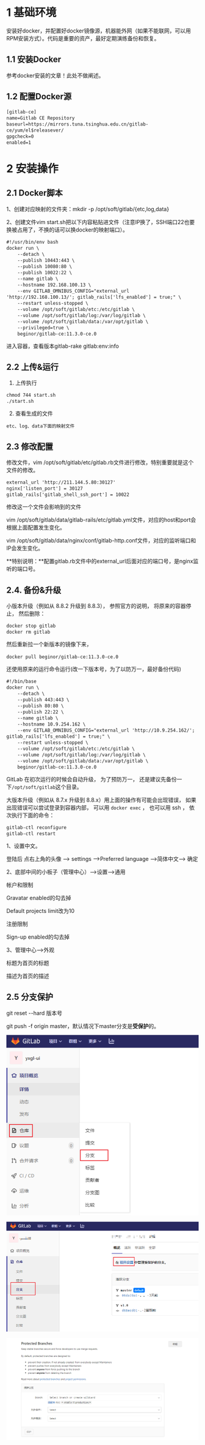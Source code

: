 # 1 基础环境

安装好docker，并配置好docker镜像源，机器能外网（如果不能联网，可以用RPM安装方式）。代码是重要的资产，最好定期演练备份和恢复。

## 1.1 安装Docker

参考docker安装的文章！此处不做阐述。

## 1.2 配置Docker源

```properties
[gitlab-ce]
name=Gitlab CE Repository
baseurl=https://mirrors.tuna.tsinghua.edu.cn/gitlab-ce/yum/el$releasever/
gpgcheck=0
enabled=1
```


# 2 安装操作

## 2.1 Docker脚本

1、创建对应映射的文件夹：mkdir -p /opt/soft/gitlab/{etc,log,data}

2、创建文件vim start.sh把以下内容粘贴进文件（注意IP换了，SSH端口22也要换被占用了，不换的话可以换docker的映射端口）。

```shell
#!/usr/bin/env bash
docker run \
    --detach \
    --publish 10443:443 \
    --publish 10080:80 \
    --publish 10022:22 \
    --name gitlab \
    --hostname 192.168.100.13 \
    --env GITLAB_OMNIBUS_CONFIG="external_url 'http://192.168.100.13/'; gitlab_rails['lfs_enabled'] = true;" \
    --restart unless-stopped \
    --volume /opt/soft/gitlab/etc:/etc/gitlab \
    --volume /opt/soft/gitlab/log:/var/log/gitlab \
    --volume /opt/soft/gitlab/data:/var/opt/gitlab \
    --privileged=true \
    beginor/gitlab-ce:11.3.0-ce.0
```

进入容器，查看版本gitlab-rake gitlab:env:info

## 2.2 上传&运行

1. 上传执行

```properties
chmod 744 start.sh
./start.sh
```

2. 查看生成的文件

```properties
etc、log、data下面的映射文件
```

## 2.3 修改配置

修改文件，vim /opt/soft/gitlab/etc/gitlab.rb文件进行修改，特别重要就是这个文件的修改。

```properties
external_url 'http://211.144.5.80:30127'
nginx['listen_port'] = 30127
gitlab_rails['gitlab_shell_ssh_port'] = 10022
```

修改这一个文件会影响到的文件

vim /opt/soft/gitlab/data/gitlab-rails/etc/gitlab.yml文件，对应的host和port会根据上面配置发生变化。

vim /opt/soft/gitlab/data/nginx/conf/gitlab-http.conf文件，对应的监听端口和IP会发生变化。

**特别说明：**配置gitlab.rb文件中的external_url后面对应的端口号，是nginx监听的端口号。

## 2.4. 备份&升级

小版本升级（例如从 8.8.2 升级到 8.8.3）， 参照官方的说明， 将原来的容器停止， 然后删除：
```shell
docker stop gitlab
docker rm gitlab
```

然后重新拉一个新版本的镜像下来，

`docker pull beginor/gitlab-ce:11.3.0-ce.0`

还使用原来的运行命令运行(改一下版本号，为了以防万一，最好备份代码)

```shell
#!/bin/base
docker run \
    --detach \
    --publish 443:443 \
    --publish 80:80 \
    --publish 22:22 \
    --name gitlab \
    --hostname 10.9.254.162 \
    --env GITLAB_OMNIBUS_CONFIG="external_url 'http://10.9.254.162/'; gitlab_rails['lfs_enabled'] = true;" \
    --restart unless-stopped \
    --volume /opt/soft/gitlab/etc:/etc/gitlab \
    --volume /opt/soft/gitlab/log:/var/log/gitlab \
    --volume /opt/soft/gitlab/data:/var/opt/gitlab \
    beginor/gitlab-ce:11.3.0-ce.0
```


GitLab 在初次运行的时候会自动升级， 为了预防万一， 还是建议先备份一下`/opt/soft/gitlab`这个目录。

大版本升级（例如从 8.7.x 升级到 8.8.x）用上面的操作有可能会出现错误， 如果出现错误可以尝试登录到容器内部， 可以用 `docker exec` ， 也可以用 ssh ， 依次执行下面的命令：

```shell
gitlab-ctl reconfigure
gitlab-ctl restart
```

1、设置中文。

登陆后 点右上角的头像 --> settings -->Preferred language -->简体中文--> 确定

2、底部中间的小板子（管理中心）-->设置-->通用

帐户和限制

Gravatar enabled的勾去掉

Default projects limit改为10

注册限制

Sign-up enabled的勾去掉

3、管理中心-->外观

标题为首页的标题

描述为首页的描述

## 2.5 分支保护

git reset --hard 版本号

git push -f origin master，默认情况下master分支是**受保护**的。

![image-20210205195405181](../../插图/image-20210205195405181.png)

![image-20210205195708636](../../插图/image-20210205195708636.png)

![image-20210205195723725](../../插图/image-20210205195723725.png)